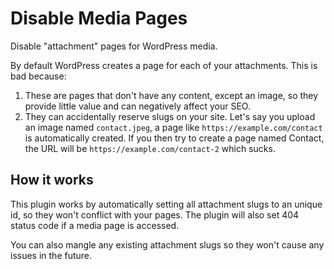 # Disable Media Pages

Disable "attachment" pages for WordPress media.

By default WordPress creates a page for each of your attachments. This is bad because:

1. These are pages that don't have any content, except an image, so they provide little value and can negatively affect your SEO.
2. They can accidentally reserve slugs on your site. Let's say you upload an image named `contact.jpeg`, a page like `https://example.com/contact` is automatically created. If you then try to create a page named Contact, the URL will be `https://example.com/contact-2` which sucks.

## How it works

This plugin works by automatically setting all attachment slugs to an unique id, so they won't conflict with your pages. The plugin will also set 404 status code if a media page is accessed.

You can also mangle any existing attachment slugs so they won't cause any issues in the future.
